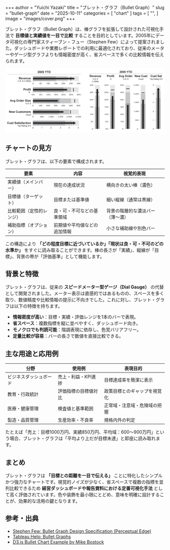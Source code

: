 +++
author = "Yuichi Yazaki"
title = "ブレット・グラフ（Bullet Graph）"
slug = "bullet-graph"
date = "2025-10-11"
categories = [
    "chart"
]
tags = [
    "",
]
image = "images/cover.png"
+++

ブレット・グラフ（Bullet Graph）は、棒グラフを拡張して設計された可視化手法で **目標値と実績値を一目で比較** することを目的としています。2005年にデータ可視化の専門家スティーブン・フュー（Stephen Few）によって提案されました。ダッシュボードや業務レポートでの利用に最適化されており、従来のメーターやゲージ型グラフよりも情報密度が高く、省スペースで多くの比較情報を伝えられます。

<!--more-->

![](images/mainvisual.png)

## チャートの見方

ブレット・グラフは、以下の要素で構成されます。

| 要素 | 内容 | 視覚的表現 |
|------|------|------------|
| 実績値（メインバー） | 現在の達成状況 | 横向きの太い棒（濃色） |
| 目標値（ターゲット） | 目標または基準値 | 細い縦線（通常は黒線） |
| 比較範囲（定性的レンジ） | 良・可・不可などの基準領域 | 背景の階層的な濃淡バー（薄〜濃） |
| 補助指標（オプション） | 前期値や平均値などの追加情報 | 小さな補助線や別色バー |

この構造により **「どの程度目標に近づいているか」「現状は良・可・不可のどの水準か」** をすぐに読み取ることができます。棒の長さが「実績」、縦線が「目標」、背景の帯が「評価基準」として機能します。



## 背景と特徴

ブレット・グラフは、従来の **スピードメーター型ゲージ（Dial Gauge）** の代替として開発されました。メーター表示は直感的ではあるものの、スペースを多く取り、数値精度や比較情報の提示に不向きでした。これに対し、ブレット・グラフは以下の特徴を持ちます。

- **情報密度が高い**：目標・実績・評価レンジを1本のバーで表現。
- **省スペース**：複数指標を縦に並べやすく、ダッシュボード向き。
- **モノクロでも判読可能**：階調表現に依存し、色覚バリアフリー。
- **定量比較が容易**：バーの長さで数値を直接比較できる。



## 主な用途と応用例

| 分野 | 使用例 | 表現目的 |
|------|---------|-----------|
| ビジネスダッシュボード | 売上・利益・KPI進捗 | 目標達成率を簡潔に表示 |
| 教育・行政統計 | 評価指標の目標値対比 | 政策目標とのギャップを視覚化 |
| 医療・健康管理 | 検査値と基準範囲 | 正常域・注意域・危険域の把握 |
| 製造・品質管理 | 生産効率・不良率 | 規格内外の判定 |

たとえば「売上：目標1000万円、実績850万円、平均域：600〜900万円」という場合、ブレット・グラフは「平均より上だが目標未達」と即座に読み取れます。






## まとめ

ブレット・グラフは **「目標との距離を一目で伝える」** ことに特化したシンプルかつ強力なチャートです。視覚的ノイズが少なく、省スペースで複数の指標を並列比較できるため **経営ダッシュボードや報告資料における定番可視化手法** として高く評価されています。色や装飾を最小限にとどめ、意味を明確に設計することが、効果的な活用の鍵となります。



## 参考・出典
- [Stephen Few: Bullet Graph Design Specification (Perceptual Edge)](https://www.perceptualedge.com/articles/misc/Bullet_Graph_Design_Spec.pdf)
- [Tableau Help: Bullet Graphs](https://help.tableau.com/current/pro/desktop/en-us/buildexamples_bullet.htm)
- [D3.js Bullet Chart Example by Mike Bostock](https://observablehq.com/@observablehq/plot-bullet-graph)